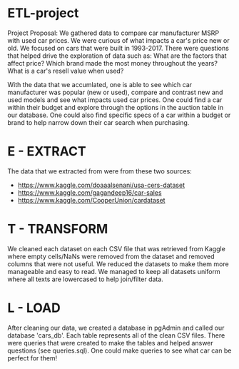 # ETL-project
Project Proposal:
We gathered data to compare car manufacturer MSRP with used car prices. We were curious of what impacts a car's price new or old. We focused on cars that were built in 1993-2017. There were questions that helped drive the exploration of data such as:
    What are the factors that affect price?
    Which brand made the most money throughout the years?
    What is a car's resell value when used?
    
With the data that we accumlated, one is able to see which car manufacturer was popular (new or used), compare and contrast new and used models and see what impacts used car prices. One could find a car within their budget and explore through the options in the auction table in our database. One could also find specific specs of a car within a budget or brand to help narrow down their car search when purchasing. 


# E - EXTRACT
The data that we extracted from were from these two sources:
 - https://www.kaggle.com/doaaalsenani/usa-cers-dataset
 - https://www.kaggle.com/gagandeep16/car-sales
 - https://www.kaggle.com/CooperUnion/cardataset

# T - TRANSFORM
We cleaned each dataset on each CSV file that was retrieved from Kaggle where empty cells/NaNs were removed from the dataset and removed columns that were not useful. We reduced the datasets to make them more manageable and easy to read. We managed to keep all datasets uniform where all texts are lowercased to help join/filter data.

# L - LOAD
After cleaning our data, we created a database in pgAdmin and called our database 'cars_db'. Each table represents all of the clean CSV files. There were queries that were created to make the tables and helped answer questions (see queries.sql). One could make queries to see what car can be perfect for them!
